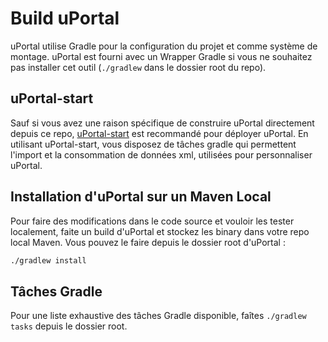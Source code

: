 # Build uPortal

uPortal utilise Gradle pour la configuration du projet et comme système de montage. uPortal est fourni avec un Wrapper Gradle si vous ne souhaitez pas installer cet outil (`./gradlew` dans le dossier root du repo).

## uPortal-start

Sauf si vous avez une raison spécifique de construire uPortal directement depuis
ce repo, [uPortal-start](https://github.com/Jasig/uPortal-start) est recommandé pour déployer uPortal. En utilisant uPortal-start, vous disposez de tâches gradle qui permettent l'import et la consommation de données xml, utilisées pour personnaliser uPortal.

## Installation d'uPortal sur un Maven Local

Pour faire des modifications dans le code source et vouloir les tester localement,
faite un build d'uPortal et stockez les binary dans votre repo local Maven. Vous pouvez le faire depuis le dossier root d'uPortal :

```bash
./gradlew install
```

## Tâches Gradle

Pour une liste exhaustive des tâches Gradle disponible, faîtes `./gradlew tasks` depuis le dossier root.
